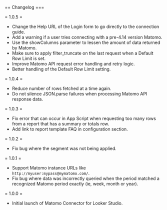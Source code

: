 == Changelog ===

= 1.0.5 =
* Change the Help URL of the Login form to go directly to the connection guide.
* Add a warning if a user tries connecting with a pre-4.14 version Matomo.
* Use the showColumns parameter to lessen the amount of data returned by Matomo.
* Make sure to apply filter_truncate on the last request when a Default Row Limit is set.
* Improve Matomo API request error handling and retry logic.
* Better handling of the Default Row Limit setting.

= 1.0.4 =
* Reduce number of rows fetched at a time again.
* Do not silence JSON.parse failures when processing Matomo API response data.

= 1.0.3 =
* Fix error that can occur in App Script when requesting too many rows from a report that has a summary or totals row.
* Add link to report template FAQ in configuration section.

= 1.0.2 =
* Fix bug where the segment was not being applied.

= 1.0.1 =
* Support Matomo instance URLs like `http://myuser:mypass@mymatomo.com/`.
* Fix bug where data was incorrectly queried when the period matched a recognized Matomo period exactly (ie, week, month or year).

= 1.0.0 =
* Initial launch of Matomo Connector for Looker Studio.

